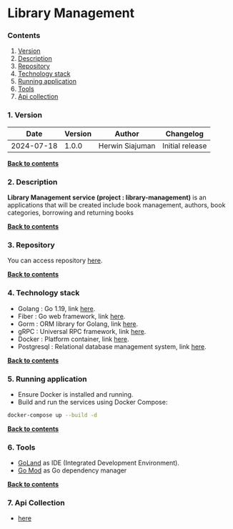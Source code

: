 # Library Management


### Contents
1. [Version](#1-version) <br/>
2. [Description](#2-description) <br/>
3. [Repository](#3-repository) <br/>
4. [Technology stack](#4-technology-stack) <br/>
5. [Running application](#5-running-application) <br/>
6. [Tools](#6-tools) <br/>
7. [Api collection](#7-api-collection) <br/>


### 1. Version

| Date       | Version | Author          | Changelog |
|------------| --- |-----------------| --- |
| 2024-07-18 | 1.0.0 | Herwin Siajuman | Initial release |

[**Back to contents**](#contents)

### 2. Description

**Library Management service (project : library-management)** is an applications that will be created include book management, authors, book categories, borrowing and returning books

[**Back to contents**](#contents)

### 3. Repository

You can access repository [here](https://github.com/ewinjuman/library-management).

[**Back to contents**](#contents)

### 4. Technology stack

- Golang : Go 1.19, link [here](https://go.dev/dl/).
- Fiber : Go web framework, link [here](https://gofiber.io).
- Gorm : ORM library for Golang, link [here](https://gorm.io/).
- gRPC : Universal RPC framework, link [here](https://grpc.io/docs/languages/go/quickstart/).
- Docker : Platform container, link [here](https://www.docker.com/).
- Postgresql : Relational database management system, link [here](https://www.postgresql.org).


[**Back to contents**](#contents)

### 5. Running application
 - Ensure Docker is installed and running.
 - Build and run the services using Docker Compose:
  ```sh
  docker-compose up --build -d
  ```
[**Back to contents**](#contents)

### 6. Tools

- [GoLand](https://www.jetbrains.com/go/) as IDE (Integrated Development Environment).
- [Go Mod](https://go.dev/ref/mod) as Go dependency manager

[**Back to contents**](#contents)

### 7. Api Collection
- [here](https://documenter.getpostman.com/view/8298464/2sA3kRK4Rn)